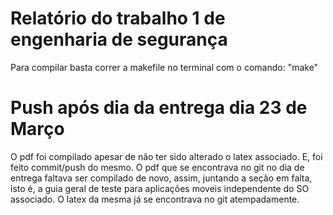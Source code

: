 # Relatório do trabalho 1 de engenharia de segurança

Para compilar basta correr a makefile no terminal com o comando: "make"


# Push após dia da entrega dia 23 de Março

O pdf foi compilado apesar de não ter sido alterado o latex associado. E, foi feito commit/push do mesmo. O pdf que se encontrava no git no dia de entrega faltava ser compilado de novo, assim, juntando a seção em falta, isto é, a guia geral de teste para aplicações moveis independente do SO associado. O latex da mesma já se encontrava no git atempadamente.
